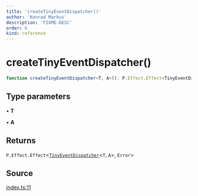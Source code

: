 ```yaml
---
title: 'createTinyEventDispatcher()'
author: 'Konrad Markus'
description: 'FIXME-DESC'
order: 6
kind: reference
---
```


# createTinyEventDispatcher()

```ts
function createTinyEventDispatcher<T, A>(): P.Effect.Effect<TinyEventDispatcher<T, A>, Error>;
```

## Type parameters

• **T**

• **A**

## Returns

`P.Effect.Effect`\<[`TinyEventDispatcher`](/projects/konkerdev-tiny-event-fp/reference/type-aliases/tinyeventdispatcher)\<`T`, `A`\>, `Error`\>

## Source

[index.ts:11](https://github.com/konkerdotdev/tiny-event-fp/blob/35c286bc511870798a7f3d70c0cc704e7c0c0006/src/index.ts#L11)
